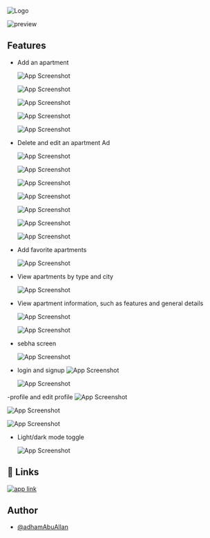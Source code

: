 
![Logo](https://drive.google.com/uc?id=1AeVBOpk82yNY9GtWRfxWopTqGZOYEjnz)

![preview](https://drive.google.com/uc?export=view&id=108mW9tfzYPdSoxsHK4he13WIX-xMdEr4)



## Features

- Add an apartment

   ![App Screenshot](https://drive.google.com/uc?export=view&id=1TkG6L09z-5UhCXCGNtXuXq-oFsDU0hHK)

    ![App Screenshot](https://drive.google.com/uc?export=view&id=1SQ_xTETfofooaS-LFid65NxaFoKV7E5p) 

    ![App Screenshot](https://drive.google.com/uc?export=view&id=1malakToy2soIRzH0FRDb_4FUj03MqVLz) 
      
    ![App Screenshot](https://drive.google.com/uc?export=view&id=11cmYFiVn7uiGnIw44TlQIcradMG0vSTs)

    ![App Screenshot](https://drive.google.com/uc?export=view&id=1R9hNjZ46C40lnK9N_XYwvakV6HwBbWi)
    

- Delete and edit an apartment Ad

    ![App Screenshot](https://drive.google.com/uc?export=view&id=1Y6LRZ4N2Sacu321MMFYU9mqApGSzaPoB)
  
    ![App Screenshot](https://drive.google.com/uc?export=view&id=10nKWwoPK1quMA-rbgrV05pACj22PqEDe)

    ![App Screenshot](https://drive.google.com/uc?export=view&id=1VnAD8Y1VO6KL56EpbK4u7jAty0HSDThj)

    ![App Screenshot](https://drive.google.com/uc?export=view&id=1eOecSj-7L_Z4Rr9xduKT2Ylschxdl_1s)

    ![App Screenshot](https://drive.google.com/uc?export=view&id=1utCBWTbKL7Y5toqwS2RgM0_RRBXRVQF9)

    ![App Screenshot](https://drive.google.com/uc?export=view&id=1pMDiswg6hJ1vADTc_5_7osYYX6UYb9oA)

    ![App Screenshot](https://drive.google.com/uc?export=view&id=1-SfOiNcDGDqvpg3RIOVGm4UqVIkx41v2)

   
- Add favorite apartments

    ![App Screenshot](https://drive.google.com/uc?export=view&id=1GNwh-KTVKZOPBrz3eshAiqyauMTkfEwi)    

- View apartments by type and city

    ![App Screenshot](https://drive.google.com/uc?export=view&id=1_QhL47ZZ9XWs2eVVY2n2cPQ17fbqv0yk)    


- View apartment information, such as features and general details

    ![App Screenshot](https://drive.google.com/uc?export=view&id=1Fx0qGgUCIpX6ScTbXHk4wXSyx9Dk8yrE)

    ![App Screenshot](https://drive.google.com/uc?export=view&id=1h1ykp-bfmb4j6MaaeHT2IbWkXnkl-f8K)

- sebha screen

    ![App Screenshot](https://drive.google.com/uc?export=view&id=1mN2BtVrVcjJgzKtkIhhyzsXpVA9-T6Mv)
          

- login and signup 
    ![App Screenshot](https://drive.google.com/uc?export=view&id=1H0hAeDnbRYBKL3FagIgphGgacU-Zivdl)

    ![App Screenshot](https://drive.google.com/uc?export=view&id=1xN1qEwCqXHtO0F7J1Br3QV_tdeOhZaaw)

-profile and edit profile
 ![App Screenshot](https://drive.google.com/uc?export=view&id=17GcqYwIZfhdBzg7oLJpCrjJaeNK4nUlI)

 ![App Screenshot](https://drive.google.com/uc?export=view&id=17GcqYwIZfhdBzg7oLJpCrjJaeNK4nUlI)

 ![App Screenshot](https://drive.google.com/uc?export=view&id=1yHIeYTyPYE4oAAA7GRPAYAYnTreQZCv2)


- Light/dark mode toggle

    ![App Screenshot](https://drive.google.com/uc?export=view&id=1K19uvtGGYzTCtffWgnO6mCrr54ry0BZd)

## 🔗 Links
[![app link](https://img.shields.io/badge/google_play-1,135,95?style=for-the-badge&logo=google-play&logoColor=white)](https://play.google.com/store/apps/details?id=com.weenbalaqee.weenbalaqee&hl=ar&pli=1)

## Author
- [@adhamAbuAllan](https://www.github.com/adhamAbuAllan)

